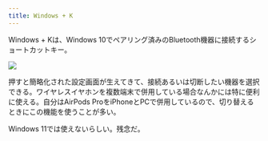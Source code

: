 ```yaml
---
title: Windows + K
---
```

Windows + Kは、Windows 10でペアリング済みのBluetooth機器に接続するショートカットキー。

![](https://lh4.googleusercontent.com/yDdtMI8IekzJv_uVZPtbIp67-5YsoGEpJ_Wl7t0AmaiJUbpelra2zLb7sspP5j3KHxCuDRrVyvs1IOMGQ2XSBo-FSKg7rT_VQoCBOMml1LgK2euuKGsPQRlT7VK3IwRo9G0JU0zZUKKDdukp8m1lz3UxcEYUr7yLIoaxTEaeleBqWIItb-LgtTp7)

押すと簡略化された設定画面が生えてきて、接続あるいは切断したい機器を選択できる。ワイヤレスイヤホンを複数端末で併用している場合なんかには特に便利に使える。自分はAirPods ProをiPhoneとPCで併用しているので、切り替えるときにこの機能を使うことが多い。

Windows 11では使えないらしい。残念だ。

